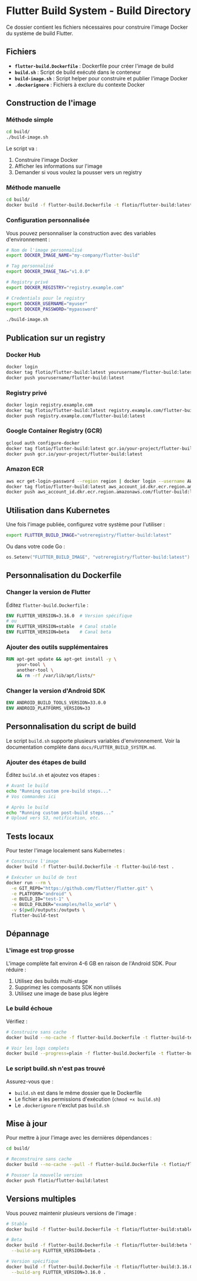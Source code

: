 # Flutter Build System - Build Directory

Ce dossier contient les fichiers nécessaires pour construire l'image Docker du système de build Flutter.

## Fichiers

- **`flutter-build.Dockerfile`** : Dockerfile pour créer l'image de build
- **`build.sh`** : Script de build exécuté dans le conteneur
- **`build-image.sh`** : Script helper pour construire et publier l'image Docker
- **`.dockerignore`** : Fichiers à exclure du contexte Docker

## Construction de l'image

### Méthode simple

```bash
cd build/
./build-image.sh
```

Le script va :
1. Construire l'image Docker
2. Afficher les informations sur l'image
3. Demander si vous voulez la pousser vers un registry

### Méthode manuelle

```bash
cd build/
docker build -f flutter-build.Dockerfile -t flotio/flutter-build:latest .
```

### Configuration personnalisée

Vous pouvez personnaliser la construction avec des variables d'environnement :

```bash
# Nom de l'image personnalisé
export DOCKER_IMAGE_NAME="my-company/flutter-build"

# Tag personnalisé
export DOCKER_IMAGE_TAG="v1.0.0"

# Registry privé
export DOCKER_REGISTRY="registry.example.com"

# Credentials pour le registry
export DOCKER_USERNAME="myuser"
export DOCKER_PASSWORD="mypassword"

./build-image.sh
```

## Publication sur un registry

### Docker Hub

```bash
docker login
docker tag flotio/flutter-build:latest yourusername/flutter-build:latest
docker push yourusername/flutter-build:latest
```

### Registry privé

```bash
docker login registry.example.com
docker tag flotio/flutter-build:latest registry.example.com/flutter-build:latest
docker push registry.example.com/flutter-build:latest
```

### Google Container Registry (GCR)

```bash
gcloud auth configure-docker
docker tag flotio/flutter-build:latest gcr.io/your-project/flutter-build:latest
docker push gcr.io/your-project/flutter-build:latest
```

### Amazon ECR

```bash
aws ecr get-login-password --region region | docker login --username AWS --password-stdin aws_account_id.dkr.ecr.region.amazonaws.com
docker tag flotio/flutter-build:latest aws_account_id.dkr.ecr.region.amazonaws.com/flutter-build:latest
docker push aws_account_id.dkr.ecr.region.amazonaws.com/flutter-build:latest
```

## Utilisation dans Kubernetes

Une fois l'image publiée, configurez votre système pour l'utiliser :

```bash
export FLUTTER_BUILD_IMAGE="votreregistry/flutter-build:latest"
```

Ou dans votre code Go :

```go
os.Setenv("FLUTTER_BUILD_IMAGE", "votreregistry/flutter-build:latest")
```

## Personnalisation du Dockerfile

### Changer la version de Flutter

Éditez `flutter-build.Dockerfile` :

```dockerfile
ENV FLUTTER_VERSION=3.16.0  # Version spécifique
# ou
ENV FLUTTER_VERSION=stable  # Canal stable
ENV FLUTTER_VERSION=beta    # Canal beta
```

### Ajouter des outils supplémentaires

```dockerfile
RUN apt-get update && apt-get install -y \
    your-tool \
    another-tool \
    && rm -rf /var/lib/apt/lists/*
```

### Changer la version d'Android SDK

```dockerfile
ENV ANDROID_BUILD_TOOLS_VERSION=33.0.0
ENV ANDROID_PLATFORMS_VERSION=33
```

## Personnalisation du script de build

Le script `build.sh` supporte plusieurs variables d'environnement. Voir la documentation complète dans `docs/FLUTTER_BUILD_SYSTEM.md`.

### Ajouter des étapes de build

Éditez `build.sh` et ajoutez vos étapes :

```bash
# Avant le build
echo "Running custom pre-build steps..."
# Vos commandes ici

# Après le build
echo "Running custom post-build steps..."
# Upload vers S3, notification, etc.
```

## Tests locaux

Pour tester l'image localement sans Kubernetes :

```bash
# Construire l'image
docker build -f flutter-build.Dockerfile -t flutter-build-test .

# Exécuter un build de test
docker run --rm \
  -e GIT_REPO="https://github.com/flutter/flutter.git" \
  -e PLATFORM="android" \
  -e BUILD_ID="test-1" \
  -e BUILD_FOLDER="examples/hello_world" \
  -v $(pwd)/outputs:/outputs \
  flutter-build-test
```

## Dépannage

### L'image est trop grosse

L'image complète fait environ 4-6 GB en raison de l'Android SDK. Pour réduire :

1. Utilisez des builds multi-stage
2. Supprimez les composants SDK non utilisés
3. Utilisez une image de base plus légère

### Le build échoue

Vérifiez :

```bash
# Construire sans cache
docker build --no-cache -f flutter-build.Dockerfile -t flutter-build-test .

# Voir les logs complets
docker build --progress=plain -f flutter-build.Dockerfile -t flutter-build-test .
```

### Le script build.sh n'est pas trouvé

Assurez-vous que :
- `build.sh` est dans le même dossier que le Dockerfile
- Le fichier a les permissions d'exécution (`chmod +x build.sh`)
- Le `.dockerignore` n'exclut pas `build.sh`

## Mise à jour

Pour mettre à jour l'image avec les dernières dépendances :

```bash
cd build/

# Reconstruire sans cache
docker build --no-cache --pull -f flutter-build.Dockerfile -t flotio/flutter-build:latest .

# Pousser la nouvelle version
docker push flotio/flutter-build:latest
```

## Versions multiples

Vous pouvez maintenir plusieurs versions de l'image :

```bash
# Stable
docker build -f flutter-build.Dockerfile -t flotio/flutter-build:stable .

# Beta
docker build -f flutter-build.Dockerfile -t flotio/flutter-build:beta \
  --build-arg FLUTTER_VERSION=beta .

# Version spécifique
docker build -f flutter-build.Dockerfile -t flotio/flutter-build:3.16.0 \
  --build-arg FLUTTER_VERSION=3.16.0 .
```
